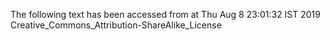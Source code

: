The following text has been accessed from at Thu Aug 8 23:01:32 IST 2019
Creative_Commons_Attribution-ShareAlike_License

